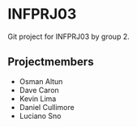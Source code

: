 # INFPRJ03
Git project for INFPRJ03 by group 2.
## Projectmembers
- Osman Altun
- Dave Caron
- Kevin Lima
- Daniel Cullimore
- Luciano Sno
